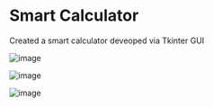 # Smart Calculator
 Created a smart calculator deveoped via Tkinter GUI

![image](https://user-images.githubusercontent.com/71323220/96589918-b1849900-12e5-11eb-8ed8-459ca7992c7f.png)


![image](https://user-images.githubusercontent.com/71323220/96589987-c19c7880-12e5-11eb-92e3-bb23902cdc3a.png)


![image](https://user-images.githubusercontent.com/71323220/96590065-d6790c00-12e5-11eb-9e25-dfc473ad416c.png)

